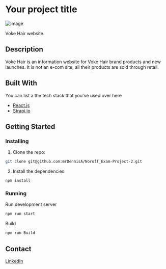 # Your project title

![image](https://user-images.githubusercontent.com/52622303/164316813-4b12d99f-aeb7-4069-85cf-e72b3a50ac99.png)

Voke Hair website.

## Description

Voke Hair is an information website for Voke Hair brand products and new launches. It is not an e-com site, all their products are sold through retail.

## Built With

You can list a the tech stack that you've used over here

- [React.js](https://reactjs.org/)
- [Strapi.io](https://strapi.io/)

## Getting Started

### Installing

1. Clone the repo:

```bash
git clone git@github.com:mrDennisA/Noroff_Exam-Project-2.git
```

2. Install the dependencies:

```
npm install
```

### Running

Run development server

```bash
npm run start
```

Build

```bash
npm run Build
```

## Contact

[LinkedIn](https://www.linkedin.com/in/dennis-alekseev/)
